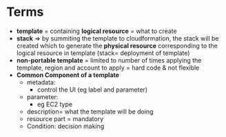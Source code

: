 # Terms

- **template** = containing **logical resource** = what to create
- **stack** ⇒ by summiting the template to cloudformation, the stack will be created which to generate the **physical resource** corresponding to the logical resource in template (stack= deployment of template)
- **non-portable template** = limited to number of times applying the template, region and account to apply = hard code & not flexible
- **Common Component of a template**
    - metadata:
        - control the UI (eg label and parameter)
    - parameter:
        - eg EC2 type
    - description= what the template will be doing
    - resource part = mandatory
    - Condition: decision making
